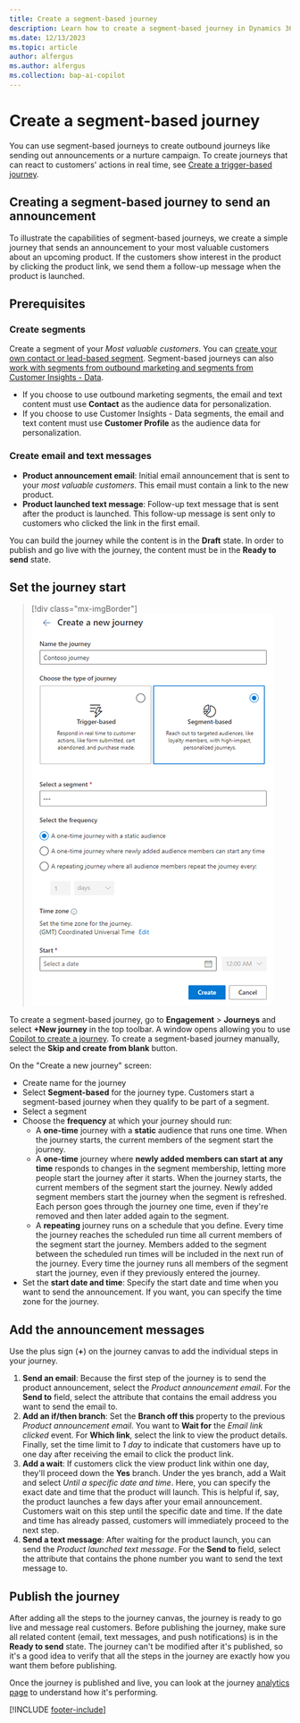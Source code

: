 ```yaml
---
title: Create a segment-based journey 
description: Learn how to create a segment-based journey in Dynamics 365 Customer Insights - Journeys.
ms.date: 12/13/2023
ms.topic: article
author: alfergus
ms.author: alfergus
ms.collection: bap-ai-copilot
---
```


# Create a segment-based journey

You can use segment-based journeys to create outbound journeys like sending out announcements or a nurture campaign. To create journeys that can react to customers' actions in real time, see [Create a trigger-based journey](real-time-marketing-trigger-based-journey.md).

## Creating a segment-based journey to send an announcement

To illustrate the capabilities of segment-based journeys, we create a simple journey that sends an announcement to your most valuable customers about an upcoming product. If the customers show interest in the product by clicking the product link, we send them a follow-up message when the product is launched.

## Prerequisites

### Create segments

Create a segment of your *Most valuable customers*. You can [create your own contact or lead-based segment](real-time-marketing-build-segments.md). Segment-based journeys can also [work with segments from outbound marketing and segments from Customer Insights - Data](real-time-marketing-segments.md).
- If you choose to use outbound marketing segments, the email and text content must use **Contact** as the audience data for personalization.
- If you choose to use Customer Insights - Data segments, the email and text content must use **Customer Profile** as the audience data for personalization.

### Create email and text messages

- **Product announcement email**: Initial email announcement that is sent to your *most valuable customers*. This email must contain a link to the new product.
- **Product launched text message**: Follow-up text message that is sent after the product is launched. This follow-up message is sent only to customers who clicked the link in the first email.

You can build the journey while the content is in the **Draft** state. In order to publish and go live with the journey, the content must be in the **Ready to send** state.

## Set the journey start

> [!div class="mx-imgBorder"]
>![Create a segment-based journey.](media/real-time-marketing-segment-journey.png "Create a segment-based journey")

To create a segment-based journey, go to **Engagement** > **Journeys** and select **+New journey** in the top toolbar. A window opens allowing you to use [Copilot to create a journey](real-time-marketing-use-copilot-create-journey.md). To create a segment-based journey manually, select the **Skip and create from blank** button.

On the "Create a new journey" screen:

- Create name for the journey
- Select **Segment-based** for the journey type. Customers start a segment-based journey when they qualify to be part of a segment.
- Select a segment
- Choose the **frequency** at which your journey should run:
  - A **one-time** journey with a **static** audience that runs one time. When the journey starts, the current members of the segment start the journey.
  - A **one-time** journey where **newly added members can start at any time** responds to changes in the segment membership, letting more people start the journey after it starts. When the journey starts, the current members of the segment start the journey. Newly added segment members start the journey when the segment is refreshed. Each person goes through the journey one time, even if they're removed and then later added again to the segment.
  - A **repeating** journey runs on a schedule that you define. Every time the journey reaches the scheduled run time all current members of the segment start the journey. Members added to the segment between the scheduled run times will be included in the next run of the journey. Every time the journey runs all members of the segment start the journey, even if they previously entered the journey.
- Set the **start date and time**: Specify the start date and time when you want to send the announcement. If you want, you can specify the time zone for the journey.

## Add the announcement messages

Use the plus sign (**+**) on the journey canvas to add the individual steps in your journey.

1. **Send an email**: Because the first step of the journey is to send the product announcement, select the *Product announcement email*. For the **Send to** field, select the attribute that contains the email address you want to send the email to.
1. **Add an if/then branch**: Set the **Branch off this** property to the previous *Product announcement email*. You want to **Wait for** the *Email link clicked* event. For **Which link**, select the link to view the product details. Finally, set the time limit to *1 day* to indicate that customers have up to one day after receiving the email to click the product link.
1. **Add a wait**: If customers click the view product link within one day, they'll proceed down the **Yes** branch. Under the yes branch, add a Wait and select *Until a specific date and time*. Here, you can specify the exact date and time that the product will launch. This is helpful if, say, the product launches a few days after your email announcement. Customers wait on this step until the specific date and time. If the date and time has already passed, customers will immediately proceed to the next step.  
1. **Send a text message**: After waiting for the product launch, you can send the *Product launched text message*. For the **Send to** field, select the attribute that contains the phone number you want to send the text message to.

## Publish the journey

After adding all the steps to the journey canvas, the journey is ready to go live and message real customers. Before publishing the journey, make sure all related content (email, text messages, and push notifications) is in the **Ready to send** state. The journey can't be modified after it's published, so it's a good idea to verify that all the steps in the journey are exactly how you want them before publishing.

Once the journey is published and live, you can look at the journey [analytics page](real-time-marketing-analytics.md) to understand how it's performing.

[!INCLUDE [footer-include](./includes/footer-banner.md)]
